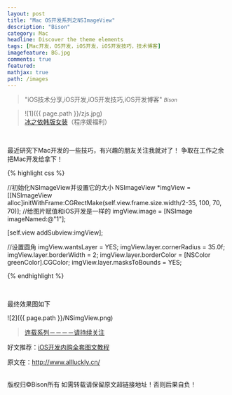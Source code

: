 ```yaml
---
layout: post
title: "Mac OS开发系列之NSImageView"
description: "Bison"
category: Mac
headline: Discover the theme elements
tags: [Mac开发，OS开发，iOS开发，iOS开发技巧，技术博客]
imagefeature: BG.jpg
comments: true
featured: 
mathjax: true
path: /images
---
```


>&quot;iOS技术分享,iOS开发,iOS开发技巧,iOS开发博客&quot;
><small><cite title="Plato">Bison</cite></small>

>![1]({{ page.path }}/zjs.jpg)<br>
>[冰之依韩版女装](http://allluckly.taobao.com/)（程序媛福利）<br>


<br>

最近研究下Mac开发的一些技巧，有兴趣的朋友关注我就对了！
争取在工作之余把Mac开发给拿下！


{% highlight css %}

//初始化NSImageView并设置它的大小
NSImageView *imgView = [[NSImageView alloc]initWithFrame:CGRectMake(self.view.frame.size.width/2-35, 100, 70, 70)];
//给图片赋值和iOS开发是一样的
imgView.image = [NSImage imageNamed:@"1"];

[self.view addSubview:imgView];

//设置圆角
imgView.wantsLayer = YES;
imgView.layer.cornerRadius = 35.0f;
imgView.layer.borderWidth = 2;
imgView.layer.borderColor = [NSColor greenColor].CGColor;
imgView.layer.masksToBounds = YES;

{% endhighlight %}

<br>


最终效果图如下<br>

![2]({{ page.path }}/NSimgView.png)<br>


> [连载系列－－－－请持续关注](http://www.allluckly.cn/)<br>

好文推荐：[iOS开发内购全套图文教程](http://www.jianshu.com/p/05a3087cd796)<br>

原文在：http://www.allluckly.cn/

<br>
版权归©Bison所有 如需转载请保留原文超链接地址！否则后果自负！






